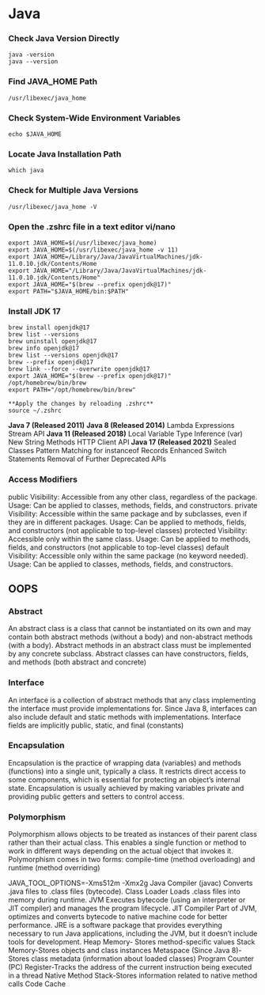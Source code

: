 # Java
### Check Java Version Directly
    java -version
    java --version
### Find JAVA_HOME Path
    /usr/libexec/java_home
### Check System-Wide Environment Variables
    echo $JAVA_HOME
### Locate Java Installation Path
    which java
### Check for Multiple Java Versions
    /usr/libexec/java_home -V
### Open the .zshrc file in a text editor vi/nano
    export JAVA_HOME=$(/usr/libexec/java_home)
    export JAVA_HOME=$(/usr/libexec/java_home -v 11)
    export JAVA_HOME=/Library/Java/JavaVirtualMachines/jdk-11.0.10.jdk/Contents/Home
    export JAVA_HOME="/Library/Java/JavaVirtualMachines/jdk-11.0.10.jdk/Contents/Home"
    export JAVA_HOME="$(brew --prefix openjdk@17)"
    export PATH="$JAVA_HOME/bin:$PATH"


### Install JDK 17
    brew install openjdk@17
    brew list --versions
    brew uninstall openjdk@17
    brew info openjdk@17
    brew list --versions openjdk@17
    brew --prefix openjdk@17
    brew link --force --overwrite openjdk@17
    export JAVA_HOME="$(brew --prefix openjdk@17)"
    /opt/homebrew/bin/brew
    export PATH="/opt/homebrew/bin/brew"

    **Apply the changes by reloading .zshrc**
    source ~/.zshrc

**Java 7 (Released 2011)**
**Java 8 (Released 2014)**
Lambda Expressions
Stream API
**Java 11 (Released 2018)**
Local Variable Type Inference (var)
New String Methods
HTTP Client API
**Java 17 (Released 2021)**
Sealed Classes
Pattern Matching for instanceof
Records
Enhanced Switch Statements
Removal of Further Deprecated APIs

### Access Modifiers
public
Visibility: Accessible from any other class, regardless of the package.
Usage: Can be applied to classes, methods, fields, and constructors.
private
Visibility: Accessible within the same package and by subclasses, even if they are in different packages.
Usage: Can be applied to methods, fields, and constructors (not applicable to top-level classes)
protected
Visibility: Accessible only within the same class.
Usage: Can be applied to methods, fields, and constructors (not applicable to top-level classes)
default
Visibility: Accessible only within the same package (no keyword needed).
Usage: Can be applied to classes, methods, fields, and constructors.

## OOPS
### Abstract
An abstract class is a class that cannot be instantiated on its own and may contain both abstract methods (without a body) and non-abstract methods (with a body).
Abstract methods in an abstract class must be implemented by any concrete subclass.
Abstract classes can have constructors, fields, and methods (both abstract and concrete)
### Interface
An interface is a collection of abstract methods that any class implementing the interface must provide implementations for.
Since Java 8, interfaces can also include default and static methods with implementations.
Interface fields are implicitly public, static, and final (constants)
### Encapsulation
Encapsulation is the practice of wrapping data (variables) and methods (functions) into a single unit, typically a class. 
It restricts direct access to some components, which is essential for protecting an object’s internal state. 
Encapsulation is usually achieved by making variables private and providing public getters and setters to control access.
### Polymorphism
Polymorphism allows objects to be treated as instances of their parent class rather than their actual class. 
This enables a single function or method to work in different ways depending on the actual object that invokes it. 
Polymorphism comes in two forms: compile-time (method overloading) and runtime (method overriding)

JAVA_TOOL_OPTIONS=-Xms512m -Xmx2g
Java Compiler (javac)	Converts .java files to .class files (bytecode).
Class Loader	Loads .class files into memory during runtime.
JVM	Executes bytecode (using an interpreter or JIT compiler) and manages the program lifecycle.
JIT Compiler	Part of JVM, optimizes and converts bytecode to native machine code for better performance.
JRE is a software package that provides everything necessary to run Java applications, including the JVM, but it doesn’t include tools for development.
Heap Memory- Stores method-specific values
Stack Memory-Stores objects and class instances
Metaspace (Since Java 8)-Stores class metadata (information about loaded classes)
Program Counter (PC) Register-Tracks the address of the current instruction being executed in a thread
Native Method Stack-Stores information related to native method calls
Code Cache


